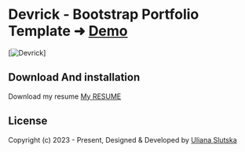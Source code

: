# Devrick - Bootstrap Portfolio Template ➜ [Demo](https://furioustheme-devrick.netlify.app/)

[![Devrick](https://uliana160265.github.io/portfolio/theme/images/landing.jpg)]

<!-- download -->
## Download And installation

Download my resume [My RESUME]()

<!-- licence -->
## License

Copyright (c) 2023 - Present, Designed & Developed by [Uliana Slutska]()